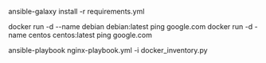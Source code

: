 ansible-galaxy install -r requirements.yml

docker run -d --name debian debian:latest ping google.com
docker run -d -name centos centos:latest ping google.com

ansible-playbook nginx-playbook.yml -i docker_inventory.py
